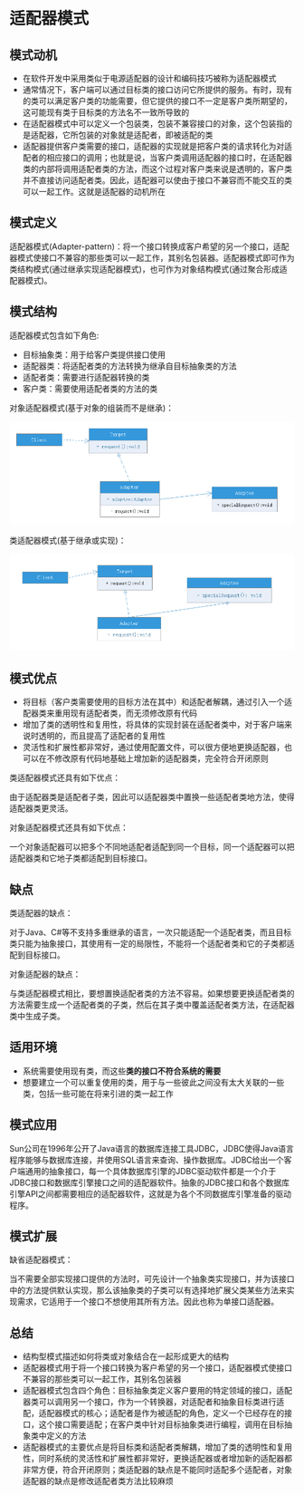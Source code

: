 # 适配器模式

## 模式动机
- 在软件开发中采用类似于电源适配器的设计和编码技巧被称为适配器模式
- 通常情况下，客户端可以通过目标类的接口访问它所提供的服务。有时，现有的类可以满足客户类的功能需要，但它提供的接口不一定是客户类所期望的，这可能现有类于目标类的方法名不一致所导致的
- 在适配器模式中可以定义一个包装类，包装不兼容接口的对象，这个包装指的是适配器，它所包装的对象就是适配者，即被适配的类
- 适配器提供客户类需要的接口，适配器的实现就是把客户类的请求转化为对适配者的相应接口的调用；也就是说，当客户类调用适配器的接口时，在适配器类的内部将调用适配者类的方法，而这个过程对客户类来说是透明的，客户类并不直接访问适配者类。因此，适配器可以使由于接口不兼容而不能交互的类可以一起工作。这就是适配器的动机所在

## 模式定义
适配器模式(Adapter-pattern)：将一个接口转换成客户希望的另一个接口，适配器模式使接口不兼容的那些类可以一起工作，其别名包装器。适配器模式即可作为类结构模式(通过继承实现适配器模式)，也可作为对象结构模式(通过聚合形成适配器模式)。

## 模式结构
适配器模式包含如下角色:
- 目标抽象类：用于给客户类提供接口使用
- 适配器类：将适配者类的方法转换为继承自目标抽象类的方法
- 适配者类：需要进行适配器转换的类
- 客户类：需要使用适配者类的方法的类

对象适配器模式(基于对象的组装而不是继承)：

![](objct-adapter.png)

类适配器模式(基于继承或实现)：

![](class-adapter.png)

## 模式优点
- 将目标（客户类需要使用的目标方法在其中）和适配者解耦，通过引入一个适配器类来重用现有适配者类，而无须修改原有代码
- 增加了类的透明性和复用性，将具体的实现封装在适配者类中，对于客户端来说时透明的，而且提高了适配者的复用性
- 灵活性和扩展性都非常好，通过使用配置文件，可以很方便地更换适配器，也可以在不修改原有代码地基础上增加新的适配器类，完全符合开闭原则

类适配器模式还具有如下优点：

由于适配器类是适配者子类，因此可以适配器类中置换一些适配者类地方法，使得适配器类更灵活。

对象适配器模式还具有如下优点：

一个对象适配器可以把多个不同地适配者适配到同一个目标，同一个适配器可以把适配器类和它地子类都适配到目标接口。

## 缺点
类适配器的缺点：

对于Java、C#等不支持多重继承的语言，一次只能适配一个适配者类，而且目标类只能为抽象接口，其使用有一定的局限性，不能将一个适配者类和它的子类都适配到目标接口。

对象适配器的缺点：

与类适配器模式相比，要想置换适配者类的方法不容易。如果想要更换适配者类的方法需要生成一个适配者类的子类，然后在其子类中覆盖适配者类方法，在适配器类中生成子类。

## 适用环境
- 系统需要使用现有类，而这些**类的接口不符合系统的需要**
- 想要建立一个可以重复使用的类，用于与一些彼此之间没有太大关联的一些类，包括一些可能在将来引进的类一起工作

## 模式应用
Sun公司在1996年公开了Java语言的数据库连接工具JDBC，JDBC使得Java语言程序能够与数据库连接，并使用SQL语言来查询、操作数据库。JDBC给出一个客户端通用的抽象接口，每一个具体数据库引擎的JDBC驱动软件都是一个介于JDBC接口和数据库引擎接口之间的适配器软件。抽象的JDBC接口和各个数据库引擎API之间都需要相应的适配器软件，这就是为各个不同数据库引擎准备的驱动程序。

## 模式扩展
缺省适配器模式：

当不需要全部实现接口提供的方法时，可先设计一个抽象类实现接口，并为该接口中的方法提供默认实现，那么该抽象类的子类可以有选择地扩展父类某些方法来实现需求，它适用于一个接口不想使用其所有方法。因此也称为单接口适配器。

## 总结
- 结构型模式描述如何将类或对象结合在一起形成更大的结构
- 适配器模式用于将一个接口转换为客户希望的另一个接口，适配器模式使接口不兼容的那些类可以一起工作，其别名包装器
- 适配器模式包含四个角色：目标抽象类定义客户要用的特定领域的接口，适配器类可以调用另一个接口，作为一个转换器，对适配者和抽象目标类进行适配，适配器模式的核心；适配者是作为被适配的角色，定义一个已经存在的接口，这个接口需要适配；在客户类中针对目标抽象类进行编程，调用在目标抽象类中定义的方法
- 适配器模式的主要优点是将目标类和适配者类解耦，增加了类的透明性和复用性，同时系统的灵活性和扩展性都非常好，更换适配器或者增加新的适配器都非常方便，符合开闭原则；类适配器的缺点是不能同时适配多个适配者，对象适配器的缺点是修改适配者类方法比较麻烦